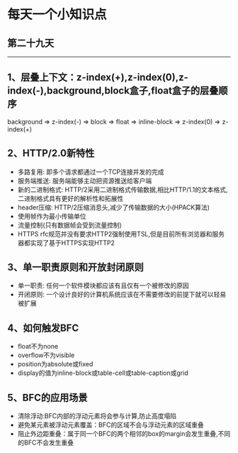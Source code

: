 # 每天一个小知识点
## 第二十九天 
---

## 1、层叠上下文：z-index(+),z-index(0),z-index(-),background,block盒子,float盒子的层叠顺序
background => z-index(-) => block => float => inline-block => z-index(0) => z-index(+)
## 2、HTTP/2.0新特性
- 多路复用: 即多个请求都通过一个TCP连接并发的完成
- 服务端推送: 服务端能够主动把资源推送给客户端
- 新的二进制格式: HTTP/2采用二进制格式传输数据,相比HTTP/1.1的文本格式,二进制格式具有更好的解析性和拓展性
- header压缩: HTTP/2压缩消息头,减少了传输数据的大小(HPACK算法)
- 使用帧作为最小传输单位
- 流量控制(只有数据帧会受到流量控制)
- HTTPS rfc规范并没有要求HTTP2强制使用TSL,但是目前所有浏览器和服务器都实现了基于HTTPS实现HTTP2
## 3、单一职责原则和开放封闭原则
- 单一职责: 任何一个软件模块都应该有且仅有一个被修改的原因
- 开闭原则: 一个设计良好的计算机系统应该在不需要修改的前提下就可以轻易被扩展
## 4、如何触发BFC
- float不为none
- overflow不为visible
- position为absolute或fixed
- display的值为inline-block或table-cell或table-caption或grid
## 5、BFC的应用场景
- 清除浮动:BFC内部的浮动元素将会参与计算,防止高度塌陷
- 避免某元素被浮动元素覆盖：BFC的区域不会与浮动元素的区域重叠
- 阻止外边距重叠：属于同一个BFC的两个相邻的box的margin会发生重叠,不同的BFC不会发生重叠
